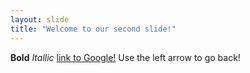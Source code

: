 ```yaml
---
layout: slide
title: "Welcome to our second slide!"
---
```

**Bold** *Itallic* [link to Google!](http://google.com)
Use the left arrow to go back!
